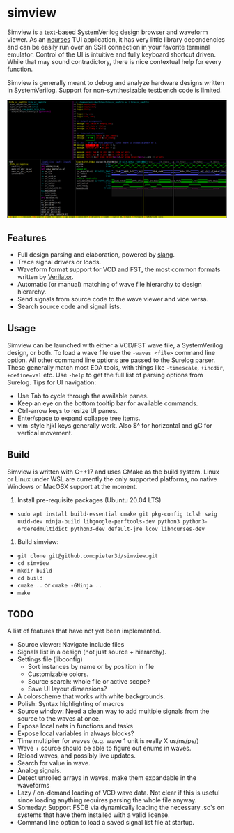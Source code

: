 # simview
Simview is a text-based SystemVerilog design browser and waveform viewer. As an
[ncurses](https://en.wikipedia.org/wiki/Ncurses) TUI application, it has very
little library dependencies and can be easily run over an SSH connection in
your favorite terminal emulator. Control of the UI is intuitive and fully
keyboard shortcut driven. While that may sound contradictory, there is nice
contextual help for every function.

Simview is generally meant to debug and analyze hardware designs written in
SystemVerilog. Support for non-synthesizable testbench code is limited.

![Screenshot](simview.png)

## Features
* Full design parsing and elaboration, powered by [slang](https://github.com/MikePopoloski/slang).
* Trace signal drivers or loads.
* Waveform format support for VCD and FST, the most common formats written by [Verilator](https://github.com/verilator/verilator).
* Automatic (or manual) matching of wave file hierarchy to design hierarchy.
* Send signals from source code to the wave viewer and vice versa.
* Search source code and signal lists.

## Usage
Simview can be launched with either a VCD/FST wave file, a SystemVerilog
design, or both. To load a wave file use the `-waves <file>` command line
option. All other command line options are passed to the Surelog parser. These
generally match most EDA tools, with things like `-timescale`, `+incdir`,
`+define=val` etc. Use `-help` to get the full list of parsing options from
Surelog.
Tips for UI navigation:
  * Use Tab to cycle through the available panes.
  * Keep an eye on the bottom tooltip bar for available commands.
  * Ctrl-arrow keys to resize UI panes.
  * Enter/space to expand collapse tree items.
  * vim-style hjkl keys generally work. Also $^ for horizontal and gG for vertical movement.

## Build
Simview is written with C++17 and uses CMake as the build system. Linux or Linux under WSL are
currently the only supported platforms, no native Windows or MacOSX support at the
moment.

1. Install pre-requisite packages (Ubuntu 20.04 LTS)
  * `sudo apt install build-essential cmake git pkg-config tclsh swig uuid-dev ninja-build
      libgoogle-perftools-dev python3 python3-orderedmultidict python3-dev default-jre lcov libncurses-dev`
1. Build simview:
  * `git clone git@github.com:pieter3d/simview.git`
  * `cd simview`
  * `mkdir build`
  * `cd build`
  * `cmake ..` or `cmake -GNinja ..`
  * `make`

## TODO
A list of features that have not yet been implemented.
* Source viewer: Navigate include files
* Signals list in a design (not just source + hierarchy).
* Settings file (libconfig)
  * Sort instances by name or by position in file
  * Customizable colors.
  * Source search: whole file or active scope?
  * Save UI layout dimensions?
* A colorscheme that works with white backgrounds.
* Polish: Syntax highlighting of macros
* Source window: Need a clean way to add multiple signals from the source to the waves at once.
* Expose local nets in functions and tasks
* Expose local variables in always blocks?
* Time multiplier for waves (e.g. wave 1 unit is really X us/ns/ps/)
* Wave + source should be able to figure out enums in waves.
* Reload waves, and possibly live updates.
* Search for value in wave.
* Analog signals.
* Detect unrolled arrays in waves, make them expandable in the waveforms
* Lazy / on-demand loading of VCD wave data. Not clear if this is useful since
  loading anything requires parsing the whole file anyway.
* Someday: Support FSDB via dynamically loading the necessary .so's on systems
  that have them installed with a valid license.
* Command line option to load a saved signal list file at startup.
